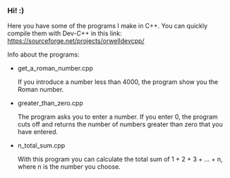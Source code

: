 ### Hi! :)

Here you have some of the programs I make in C++. You can quickly compile them with Dev-C++ in this link: https://sourceforge.net/projects/orwelldevcpp/

Info about the programs:
- get_a_roman_number.cpp

  If you introduce a number less than 4000, the program show you the Roman number.
  
  
- greater_than_zero.cpp

  The program asks you to enter a number. If you enter 0, the program cuts off and returns the number of numbers greater than zero that you have entered.
  
 
- n_total_sum.cpp

  With this program you can calculate the total sum of 1 + 2 + 3 + ... + n, where n is the number you choose.

